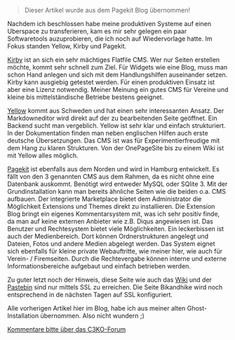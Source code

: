 ---
---

> Dieser Artikel wurde aus dem Pagekit Blog übernommen!

Nachdem ich beschlossen habe meine produktiven Systeme auf einen Uberspace zu transferieren, kam es mir sehr gelegen ein paar Softwaretools auzuprobieren, die ich noch auf Wiedervorlage hatte. Im Fokus standen Yellow, Kirby und Pagekit.

[Kirby](https://getkirby.com/) ist an sich ein sehr mächtiges Flatfile CMS. Wer nur Seiten erstellen möchte, kommt sehr schnell zum Ziel. Für Widgets wie eine Blog, muss man schon Hand anlegen und sich mit dem Handlungshilfen auseinander setzen. Kirby kann ausgiebig getestet werden. Für einen produktiven Einsatz ist aber eine Lizenz notwendig. Meiner Meinung ein gutes CMS für Vereine und kleine bis mittelständische Betriebe bestens geeignet.

[Yellow](http://datenstrom.se/yellow/) kommt aus Schweden und hat einen sehr interessanten Ansatz. Der Markdowneditor wird direkt auf der zu bearbeitenden Seite geöffnet. Ein Backend sucht man vergeblich. 
Yellow ist sehr klar und einfach strukturiert. In der Dokumentation finden man neben englischen Hilfen auch erste deutsche Übersetzungen. 
Das CMS ist was für Experimentierfreudige mit dem Hang zu klaren Strukturen. Von der OnePageSite bis zu einem Wiki ist mit Yellow alles möglich.

[Pagekit](https://pagekit.com) ist ebenfalls aus dem Norden und wird in Hamburg entwickelt. Es fällt von den 3 genannten CMS aus dem Rahmen, da es nicht ohne eine Datenbank auskommt. Benötigt wird entweder MySQL oder SQlite 3. Mit der Grundinstallation kann man bereits ähnliche Seiten wie die beiden o.a. CMS aufbauen. Der integrierte Marketplace bietet dem Administrator die Möglichkeit Extensions und Themes direkt zu installieren. Die Extension Blog bringt ein eigenes Kommentarsystem mit, was ich sehr positiv finde, da man auf keine externen Anbieter wie z.B. Diqus angewiesen ist. Das Benutzer und Rechtesystem bietet viele Möglichkeiten. Ein leckerbissen ist auch der Medienbereich. Dort können Ordnerstrukturen angelegt und Dateien, Fotos und andere Medien abgelegt werden.
Das System eignet sich ebenfalls für kleine private Webauftritte, wie meiner hier, wie auch für Verein- / Firemseiten. Durch die Rechtevergabe können interne und externe Informationsbereiche aufgebaut und einfach betrieben werden.

Zu guter letzt noch der Hinweis, diese Seite wie auch das [Wiki](http://wiki.c3ko.de) und der [Pastebin](http://0bin.c3ko.de) sind nur mittels SSL zu erreichen. Die Seite Bikandhike wird noch entsprechend in de nächsten Tagen auf SSL konfiguriert.

Alle vorherigen Artikel hier im Blog, habe ich aus meiner alten Ghost-Installation übernommen. Also nicht wundern ;)

[Kommentare bitte über das C3KO-Forum](http://forum.c3ko.de/index.php?p=/discussion/6/kommentar-thread-zum-blogbeitrag-another-place-another-tool#latest)